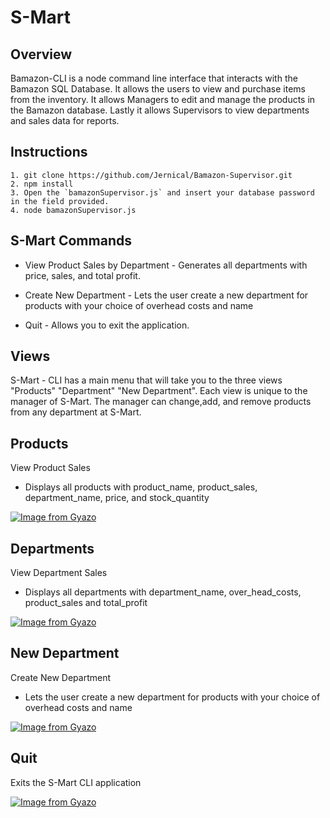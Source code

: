 # S-Mart
 ## Overview
 Bamazon-CLI is a node command line interface that interacts with the Bamazon SQL Database. It allows the users to view and purchase items from the inventory. It allows Managers to edit and manage the products in the Bamazon database. Lastly it allows Supervisors to view departments and sales data for reports.
 
 ## Instructions ##
 
```
1. git clone https://github.com/Jernical/Bamazon-Supervisor.git
2. npm install
3. Open the `bamazonSupervisor.js` and insert your database password in the field provided.
4. node bamazonSupervisor.js
```

## S-Mart Commands ##

* View Product Sales by Department - Generates all departments with price, sales, and total profit.

* Create New Department - Lets the user create a new department for products with your choice of overhead costs and name

* Quit - Allows you to exit the application.

## Views ##

S-Mart - CLI has a main menu that will take you to the three views "Products" "Department" "New Department". Each view is unique to the manager of S-Mart. The manager can change,add, and remove products from any department at S-Mart.


## Products ##

View Product Sales

* Displays all products with product_name, product_sales, department_name, price, and stock_quantity

[![Image from Gyazo](https://i.gyazo.com/f32e228ecf1eab801962f69b7f0bc837.gif)](https://gyazo.com/f32e228ecf1eab801962f69b7f0bc837)


## Departments ##

View Department Sales

* Displays all departments with department_name, over_head_costs, product_sales and total_profit

[![Image from Gyazo](https://i.gyazo.com/25a2cc2539b97a06341421d25d392541.gif)](https://gyazo.com/25a2cc2539b97a06341421d25d392541)


## New Department ##

Create New Department

* Lets the user create a new department for products with your choice of overhead costs and name

[![Image from Gyazo](https://i.gyazo.com/62d6969190dc8b89aa972ffb6a3a0719.gif)](https://gyazo.com/62d6969190dc8b89aa972ffb6a3a0719)

## Quit ##

Exits the S-Mart CLI application

[![Image from Gyazo](https://i.gyazo.com/40bed67cbe60ff91229c16e132274f11.gif)](https://gyazo.com/40bed67cbe60ff91229c16e132274f11)
